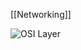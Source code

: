 [[Networking]]

![OSI Layer](https://substackcdn.com/image/fetch/w_848,c_limit,f_webp,q_auto:good,fl_lossy/https%3A%2F%2Fsubstack-post-media.s3.amazonaws.com%2Fpublic%2Fimages%2F7299acf4-5774-49b3-8a90-d73c6bc689af_1280x1664.gif)
